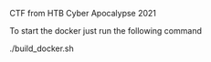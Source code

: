CTF from HTB Cyber Apocalypse 2021

To start the docker just run the following command

./build_docker.sh
